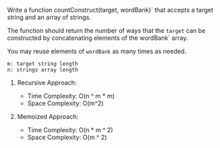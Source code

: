 Write a function countConstruct(target, wordBank)` that accepts a target string and an array of strings.

The function should return the number of ways that the `target` can be constructed by concatenating elements of the wordBank` array.

You may reuse elements of `wordBank` as many times as needed.

    m: target string length
    n: strings array length

1. Recursive Approach:
    -   Time Complexity: O(n ^ m * m) 
    -   Space Complexity: O(m^2)

2. Memoized Approach:
    -   Time Complexity: O(n * m ^ 2)
    -   Space Complexity: O(m ^ 2)